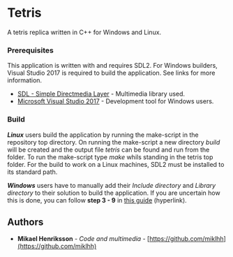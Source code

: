 # Tetris
A tetris replica written in C++ for Windows and Linux.

### Prerequisites
This application is written with and requires SDL2. For Windows builders, Visual Studio 2017 is required to build the application. See links for more information.

* [SDL - Simple Directmedia Layer](https://www.libsdl.org/) - Multimedia library used.
* [Microsoft Visual Studio 2017](https://www.visualstudio.com/) - Development tool for Windows users.


### Build
***Linux*** users build the application by running the make-script in the repository top directory. On running the make-script a new directory *build* will be created and the output file *tetris* can be found and run from the folder. To run the make-script type *make* whils standing in the tetris top folder. For the build to work on a Linux machines, SDL2 must be installed to its standard path.

***Windows*** users have to manually add their *Include directory* and *Library directory* to their solution to build the application. If you are uncertain how this is done, you can follow __step 3 - 9__ in [this guide](http://lazyfoo.net/tutorials/SDL/01_hello_SDL/windows/msvsnet2010u/index.php) (hyperlink).

## Authors
* **Mikael Henriksson** - *Code and multimedia* - [https://github.com/miklhh](https://github.com/miklhh)
